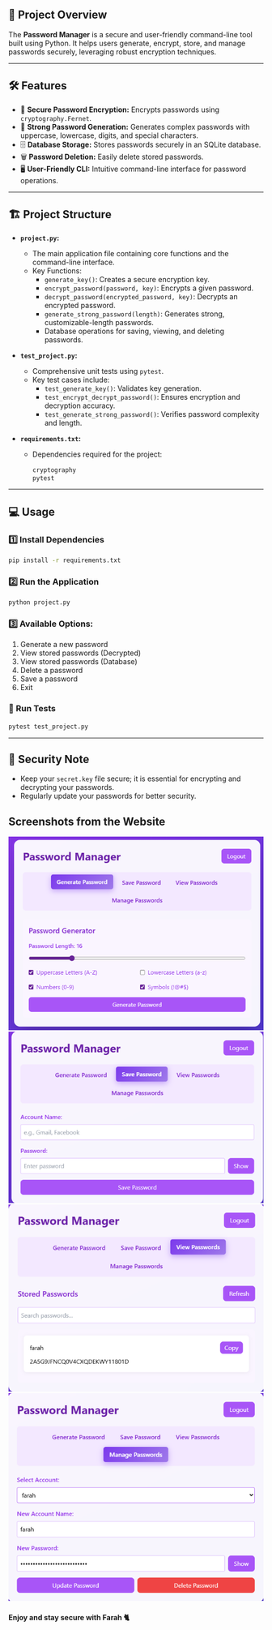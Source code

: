 ## 🚀 Project Overview  
The **Password Manager** is a secure and user-friendly command-line tool built using Python. It helps users generate, encrypt, store, and manage passwords securely, leveraging robust encryption techniques.  

---

## 🛠 Features  
- 🔑 **Secure Password Encryption:** Encrypts passwords using `cryptography.Fernet`.  
- 🎲 **Strong Password Generation:** Generates complex passwords with uppercase, lowercase, digits, and special characters.  
- 🗄️ **Database Storage:** Stores passwords securely in an SQLite database.  
- 🗑️ **Password Deletion:** Easily delete stored passwords.  
- 🖥️ **User-Friendly CLI:** Intuitive command-line interface for password operations.

---

## 🏗 Project Structure  

- **`project.py`:**  
  - The main application file containing core functions and the command-line interface.  
  - Key Functions:
    - `generate_key()`: Creates a secure encryption key.
    - `encrypt_password(password, key)`: Encrypts a given password.
    - `decrypt_password(encrypted_password, key)`: Decrypts an encrypted password.
    - `generate_strong_password(length)`: Generates strong, customizable-length passwords.
    - Database operations for saving, viewing, and deleting passwords.

- **`test_project.py`:**  
  - Comprehensive unit tests using `pytest`.  
  - Key test cases include:
    - `test_generate_key()`: Validates key generation.
    - `test_encrypt_decrypt_password()`: Ensures encryption and decryption accuracy.
    - `test_generate_strong_password()`: Verifies password complexity and length.

- **`requirements.txt`:**  
  - Dependencies required for the project:  
    ```
    cryptography
    pytest
    ```

---

## 💻 Usage  

### 1️⃣ Install Dependencies  
```bash
pip install -r requirements.txt
```

### 2️⃣ Run the Application  
```bash
python project.py
```

### 3️⃣ Available Options:  
1. Generate a new password  
2. View stored passwords (Decrypted)  
3. View stored passwords (Database)  
4. Delete a password  
5. Save a password  
6. Exit  

### 🧪 Run Tests  
```bash
pytest test_project.py
```

---

## 🔐 Security Note  
- Keep your `secret.key` file secure; it is essential for encrypting and decrypting your passwords.  
- Regularly update your passwords for better security.  
 

## Screenshots from the Website

![genarate](image.png)
![save](image-1.png)
![view](image-2.png)
![manage](image-3.png)
#### Enjoy and stay secure with Farah 🐈
